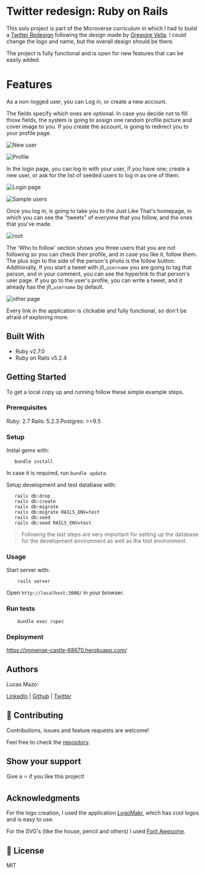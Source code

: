 # Twitter redesign: Ruby on Rails

This solo project is part of the Microverse curriculum in which I had to build a [Twitter Redesign](https://immense-castle-68670.herokuapp.com/) following the design made by [Gregoire Vella](https://www.behance.net/gallery/14286087/Twitter-Redesign-of-UI-details). I could change the logo and name, but the overall design should be there.

The project is fully functional and is open for new features that can be easily added. 

# Features

As a non-logged user, you can Log in, or create a new account.

The fields specify which ones are optional. In case you decide not to fill those fields, the system is going to assign one random profile picture and cover image to you. If you create the account, is going to redirect you to your profile page.

![New user](https://github.com/lucasmazo32/twitter-redesign/blob/feature/final_touches/app/assets/images/screenshots/new_user.png?raw=true)

![Profile](https://github.com/lucasmazo32/twitter-redesign/blob/feature/final_touches/app/assets/images/screenshots/profile.jpg?raw=true)

In the login page, you can log in with your user, if you have one; create a new user, or ask for the list of seeded users to log in as one of them. 

![Login page](https://github.com/lucasmazo32/twitter-redesign/blob/feature/final_touches/app/assets/images/screenshots/login.png?raw=true)

![Sample users](https://github.com/lucasmazo32/twitter-redesign/blob/feature/final_touches/app/assets/images/screenshots/sample_users.png?raw=true)

Once you log in, is going to take you to the Just Like That's homepage, in which you can see the "tweets" of everyone that you follow, and the ones that you've made.

![root](https://github.com/lucasmazo32/twitter-redesign/blob/feature/final_touches/app/assets/images/screenshots/root.jpg?raw=true)

The 'Who to follow' section shows you three users that you are not following so you can check their profile, and in case you like it, follow them. The plus sign to the side of the person's photo is the follow button. Additionally, if you start a tweet with jlt_`username` you are going to tag that person, and in your comment, you can see the hyperlink to that person's user page. If you go to the user's profile, you can write a tweet, and it already has the jlt_`username` by default.

![other page](https://github.com/lucasmazo32/twitter-redesign/blob/feature/final_touches/app/assets/images/screenshots/other_profile.jpg?raw=true)

Every link in the application is clickable and fully functional, so don't be afraid of exploring more.


## Built With

- Ruby v2.7.0
- Ruby on Rails v5.2.4

## Getting Started

To get a local copy up and running follow these simple example steps.

### Prerequisites

Ruby: 2.7
Rails: 5.2.3
Postgres: >=9.5

### Setup

Instal gems with:

```
   bundle install
```

In case it is required, run `bundle update`.


Setup development and test database with:

```
   rails db:drop
   rails db:create
   rails db:migrate
   rails db:migrate RAILS_ENV=test
   rails db:seed
   rails db:seed RAILS_ENV=test
```

> Following the last steps are very important for setting up the database for the development environment as well as the test environment.

### Usage

Start server with:

```
    rails server
```

Open `http://localhost:3000/` in your browser.

### Run tests

```
    bundle exec rspec
```

### Deployment

https://immense-castle-68670.herokuapp.com/

## Authors

Lucas Mazo:

[LinkedIn](https://www.linkedin.com/in/lucas-mazo-meza-55a65b159/) | 
[Github](https://github.com/lucasmazo32) | 
[Twitter](https://twitter.com/lucasmazo32)

## 🤝 Contributing

Contributions, issues and feature requests are welcome!

Feel free to check the [repository](https://github.com/lucasmazo32/twitter-redesign).

## Show your support

Give a ⭐️ if you like this project!

## Acknowledgments

For the logo creation, I used the application [LogoMakr](https://logomakr.com/), which has cool logos and is easy to use. 

For the SVG's (like the house, pencil and others) I used [Font Awesome](https://fontawesome.com/).

## 📝 License

MIT
